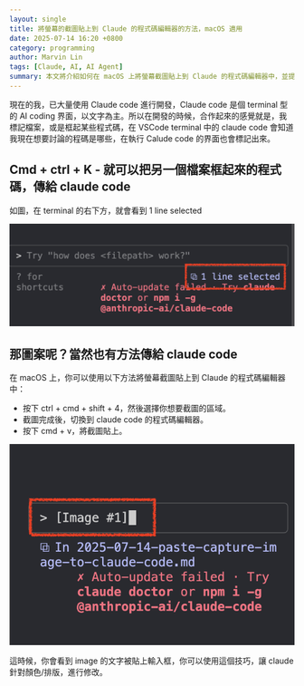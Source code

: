```yaml
---
layout: single
title: 將螢幕的截圖貼上到 Claude 的程式碼編輯器的方法，macOS 適用
date: 2025-07-14 16:20 +0800
category: programming
author: Marvin Lin
tags: [Claude, AI, AI Agent]
summary: 本文將介紹如何在 macOS 上將螢幕截圖貼上到 Claude 的程式碼編輯器中，並提供詳細的步驟說明。
---
```


現在的我，已大量使用 Claude code 進行開發，Claude code 是個 terminal 型的 AI coding 界面，以文字為主。所以在開發的時候，合作起來的感覺就是，我標記檔案，或是框起某些程式碼，在 VSCode terminal 中的 claude code 會知道我現在想要討論的程碼是哪些，在執行 Calude code 的界面也會標記出來。

## Cmd + ctrl + K - 就可以把另一個檔案框起來的程式碼，傳給 claude code

如圖，在 terminal 的右下方，就會看到 1 line selected

![claude-code-select-lines](/assets/programming/claude-code/claude-code-select-lines.png)

## 那圖案呢？當然也有方法傳給 claude code

在 macOS 上，你可以使用以下方法將螢幕截圖貼上到 Claude 的程式碼編輯器中：

- 按下 ctrl + cmd + shift + 4，然後選擇你想要截圖的區域。
- 截圖完成後，切換到 claude code 的程式碼編輯器。
- 按下 cmd + v，將截圖貼上。

![claude-code-paste-image](/assets/programming/claude-code/claude-code-screen-capture.png)

這時候，你會看到 image 的文字被貼上輸入框，你可以使用這個技巧，讓 claude 針對顏色/排版，進行修改。